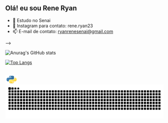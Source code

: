 ## Olá! eu sou Rene Ryan

- 🌱 Estudo no Senai
- 💬 Instagram para contato: rene.ryan23 
- 📫 E-mail de contato: ryanrenesenai@gmail.com

-->


![Anurag's GitHub stats](https://github-readme-stats.vercel.app/api?username=KreatorLima&show_icons=true&theme=dark)

[![Top Langs](https://github-readme-stats.vercel.app/api/top-langs/?username=KreatorLima&layout=compact&theme=dark)](https://github.com/KreatorLima/github-readme-stats)


<div style="display: inline_block"><br>
  
  <img align="center" alt="Rafa-Python" height="30" width="40" src="https://raw.githubusercontent.com/devicons/devicon/master/icons/python/python-original.svg">
 
</div>

<picture>
  <source media="(prefers-color-scheme: dark)" srcset="https://raw.githubusercontent.com/KreatorLima/KreatorLima/output/github-contribution-grid-snake-dark.svg">
  <source media="(prefers-color-scheme: light)" srcset="https://raw.githubusercontent.com/KreatorLimaKreatorLima/output/github-contribution-grid-snake.svg">
  <img alt="github contribution grid snake animation" src="https://raw.githubusercontent.com/KreatorLima/KreatorLima/output/github-contribution-grid-snake.svg">
</picture>
